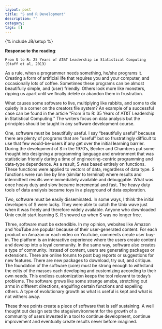```yaml
---
layout: post
title: "S and R Development"
description: ""
category: 
tags: []
---
```

{% include JB/setup %}

**Response to the reading**: 

```
From S to R: 25 Years of AT&T Leadership in Statistical Computing (Staff et al, 2013)
```

As a rule, when a programmer needs something, he/she programs it.  Creating a form of artificial life that requires you and your computer, and occasionally lots of coffee.  Sometimes these programs can be almost beautifully simple, and (user) friendly.  Others look more like monsters, ripping us apart until we finally delete or abandon them in frustration.  

What causes some software to live, multiplying like rabbits, and some to die quietly in a corner on the creators file system?  An example of a successful case can be found in the article "From S to R: 35 Years of AT&T Leadership in Statistical Computing."  The writers focus on data analysis but the principles should be taught in any software development course.

One, software must be beautifully useful.  I say “beautifully useful” because there are plenty of programs that are "useful" but so frustratingly difficult to use that few would-be-users if any get over the initial learning barrier.  During the development of S in the 1970’s, Becker and Chambers put some thought into designing a programming language and environment that was statistician friendly during a time of engineering-centric programming and data-type dependence.  As a result, S was based entirely on functions.  These functions were applied to vectors of data, regardless of data type. S functions were run line by line (similar to terminal) where results and intermittent results were immediately available and debuggable.  What was once heavy duty and slow became incremental and fast.  The heavy duty tools of data analysis became toys in a playground of data exploration.  

Two, software must be easily disseminated.  In some ways, I think the initial developers of S were lucky.  They were able to catch the Unix wave just when it was freely and therefore widely available.  Anyone who downloaded Unix could start learning S.  R showed up when S was no longer free.

Three, software must be extendible.  In my opinion, websites like Amazon and YouTube are popular because of their user-generated content.  For each product on Amazon or each video on YouTube, comments create user buy-in.  The platform is an interactive experience where the users create content and develop into a loyal community.  In the same way, software also creates a type of community.  Instead of content, users are generating packages or extensions. There are online forums to post bug reports or suggestions for new features. There are new packages to download, try out, and critique.  The foundation of the software (core) must be strong enough to withstand the edits of the masses each developing and customizing according to their own needs.  This endless customization keeps the tool relevant to today’s problems.  The software grows like some strange ameba, stretching out arms in different directions, engulfing certain functions and expelling others. A type of evolutionary growth as what is useful is kept and what is not withers away.

These three points create a piece of software that is self sustaining.  A well thought out design sets the stage/environment for the growth of a community of users invested in a tool to continue development, continue improvement and eventually create results never before imagined. 